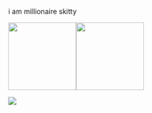 i am millionaire skitty

<img height="137px" src="https://github-readme-stats.vercel.app/api?username=Skitttyy&bg_color=30,e96443,904e95&title_color=fff&text_color=fff&show_icons=true&theme=radical" /><!-- wi*quL3fcV --><img height="137px" src="https://github-readme-stats.vercel.app/api/top-langs/?username=Skitttyy&hide=html&hide_title=true&hide_border=true&layout=compact&langs_count=6&bg_color=30,904e95,e96443&title_color=fff&text_color=fff&show_icons=true&theme=radical" /></a>


![](https://komarev.com/ghpvc/?username=Skitttyy&style=flat-square)
